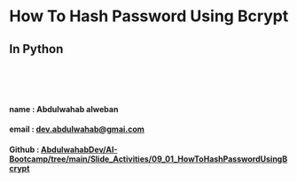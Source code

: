 # How To Hash Password Using Bcrypt
## In Python
 

<br/> 
<br/> 
<br/> 

#### name : Abdulwahab alweban
#### email : dev.abdulwahab@gmai.com
#### Github : [AbdulwahabDev/AI-Bootcamp/tree/main/Slide_Activities/09_01_HowToHashPasswordUsingBcrypt]( https://github.com/AbdulwahabDev/AI-Bootcamp/tree/main/Slide_Activities/09_01_HowToHashPasswordUsingBcrypt )